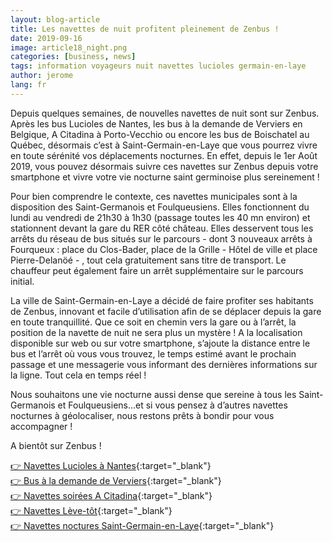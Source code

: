 ```yaml
---
layout: blog-article
title: Les navettes de nuit profitent pleinement de Zenbus !
date: 2019-09-16
image: article18_night.png
categories: [business, news]
tags: information voyageurs nuit navettes lucioles germain-en-laye
author: jerome
lang: fr
---
```

Depuis quelques semaines, de nouvelles navettes de nuit sont sur Zenbus. Après les bus Lucioles de Nantes, les bus à la demande de Verviers en Belgique, A Citadina à Porto-Vecchio ou encore les bus de Boischatel au Québec, désormais c’est à Saint-Germain-en-Laye que vous pourrez vivre en toute sérénité vos déplacements nocturnes. En effet, depuis le 1er Août 2019, vous pouvez désormais suivre ces navettes sur Zenbus depuis votre smartphone et vivre votre vie nocturne saint germinoise plus sereinement&nbsp;!

Pour bien comprendre le contexte, ces navettes municipales sont à la disposition des Saint-Germanois et Foulqueusiens. Elles fonctionnent du lundi au vendredi de 21h30 à 1h30&nbsp;(passage toutes les 40 mn environ) et stationnent devant la gare du RER côté château. Elles desservent tous les arrêts du réseau de bus situés sur le parcours&nbsp;-&nbsp;dont 3 nouveaux arrêts à Fourqueux&nbsp;:&nbsp;place du Clos-Bader, place de la Grille&nbsp;-&nbsp;Hôtel de ville et place Pierre-Delanöé&nbsp;-&nbsp;, tout cela gratuitement sans titre de transport. Le chauffeur peut également faire un arrêt supplémentaire sur le parcours initial.

La ville de Saint-Germain-en-Laye a décidé de faire profiter ses habitants de Zenbus, innovant et facile d’utilisation afin de se déplacer depuis la gare en toute tranquillité. Que ce soit en chemin vers la gare ou à l’arrêt, la position de la navette de nuit ne sera plus un mystère&nbsp;!
A la localisation disponible sur web ou sur votre smartphone, s’ajoute la distance entre le bus et l’arrêt où vous vous trouvez, le temps estimé avant le prochain passage et une messagerie vous informant des dernières informations sur la ligne. Tout cela en temps réel&nbsp;!
 
Nous souhaitons une vie nocturne aussi dense que sereine à tous les Saint-Germanois et Foulqueusiens...et si vous pensez à d’autres navettes nocturnes à géolocaliser, nous restons prêts à bondir pour vous accompagner&nbsp;!

A bientôt sur Zenbus&nbsp;!

[👉 Navettes Lucioles à Nantes](https://zenbus.net/tan){:target="_blank"}<br>
[👉 Bus à la demande de Verviers](https://zenbus.net/plenesses){:target="_blank"}<br>
[👉 Navettes soirées A Citadina](https://zenbus.net/portovecchio){:target="_blank"}<br>
[👉 Navettes Lève-tôt](https://zenbus.net/boischatel){:target="_blank"}<br>
[👉 Navettes noctures Saint-Germain-en-Laye](https://zenbus.net/saint-germain-en-laye-navette-nuit){:target="_blank"}